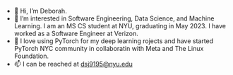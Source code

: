 - 👋 Hi, I’m Deborah.
- 👀 I’m interested in Software Engineering, Data Science, and Machine Learning. I am an MS CS student at NYU, graduating in May 2023. I have worked as a Software Engineer at Verizon. 
- 🌱 I love using PyTorch for my deep learning rojects and have started PyTorch NYC community in collaboratin with Meta and The Linux Foundation.
- 📫 I can be reached at dsj9195@nyu.edu

<!---
isthatdebbiej/isthatdebbiej is a ✨ special ✨ repository because its `README.md` (this file) appears on your GitHub profile.
You can click the Preview link to take a look at your changes.
--->
